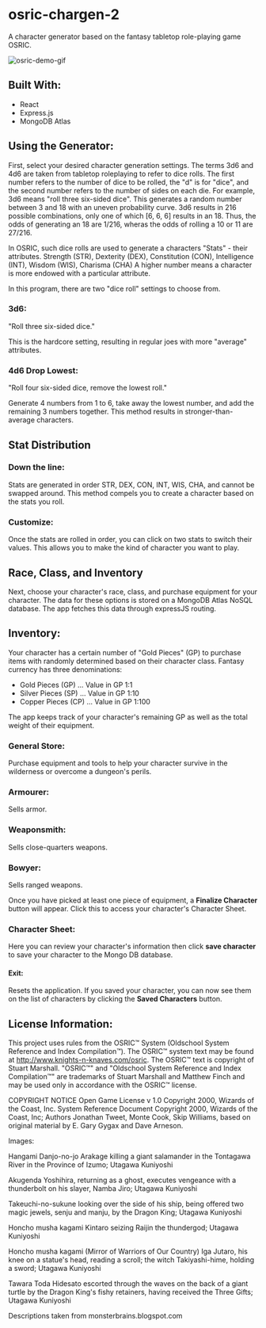 # osric-chargen-2

A character generator based on the fantasy tabletop role-playing game OSRIC.

![osric-demo-gif](https://user-images.githubusercontent.com/31605814/153881004-9acc7067-f50f-4304-bd1c-2e7a90cbf5b0.gif)

## Built With:
- React
- Express.js
- MongoDB Atlas

Using the Generator:
--------------------------------------------------------------

First, select your desired character generation settings.
The terms 3d6 and 4d6 are taken from tabletop roleplaying to refer to dice rolls.
The first number refers to the number of dice to be rolled, the "d" is for "dice", and the second number refers to the number of sides on each die.
For example, 3d6 means "roll three six-sided dice".
This generates a random number between 3 and 18 with an uneven probability curve.
3d6 results in 216 possible combinations, only one of which [6, 6, 6] results in an 18. 
Thus, the odds of generating an 18 are 1/216, wheras the odds of rolling a 10 or 11 are 27/216.

In OSRIC, such dice rolls are used to generate a characters "Stats" - their attributes.
Strength (STR), Dexterity (DEX), Constitution (CON), Intelligence (INT), Wisdom (WIS), Charisma (CHA)
A higher number means a character is more endowed with a particular attribute.

In this program, there are two "dice roll" settings to choose from.

### 3d6:

"Roll three six-sided dice."

This is the hardcore setting, resulting in regular joes with more "average" attributes.

### 4d6 Drop Lowest:

"Roll four six-sided dice, remove the lowest roll."

Generate 4 numbers from 1 to 6, take away the lowest number, and add the remaining 3 numbers together.
This method results in stronger-than-average characters.

Stat Distribution
--------------------------------------------------------------

### Down the line:

Stats are generated in order STR, DEX, CON, INT, WIS, CHA, and cannot be swapped around.
This method compels you to create a character based on the stats you roll.

### Customize:

Once the stats are rolled in order, you can click on two stats to switch their values.
This allows you to make the kind of character you want to play.

Race, Class, and Inventory
--------------------------------------------------------------
Next, choose your character's race, class, and purchase equipment for your character.
The data for these options is stored on a MongoDB Atlas NoSQL database. The app fetches this data through expressJS routing.

## Inventory:

Your character has a certain number of "Gold Pieces" (GP) to purchase items with randomly determined based on their character class. 
Fantasy currency has three denominations:

- Gold Pieces (GP) ... Value in GP 1:1
- Silver Pieces (SP) ... Value in GP 1:10
- Copper Pieces (CP) ... Value in GP 1:100

The app keeps track of your character's remaining GP as well as the total weight of their equipment.

### General Store:

Purchase equipment and tools to help your character survive in the wilderness or overcome a dungeon's perils.
     
### Armourer:
Sells armor.
     
### Weaponsmith:
Sells close-quarters weapons.
     
### Bowyer:
Sells ranged weapons.

Once you have picked at least one piece of equipment, a **Finalize Character** button will appear. Click this to access your character's Character Sheet.

### Character Sheet:
Here you can review your character's information then click **save character** to save your character to the Mongo DB database.

#### Exit:
Resets the application. If you saved your character, you can now see them on the list of characters by clicking the **Saved Characters** button.


License Information:
--------------------------------------------------------------

This project uses rules from the OSRIC™ System (Oldschool System Reference and Index Compilation™). The OSRIC™ system text may be found at http://www.knights-n-knaves.com/osric. The OSRIC™ text is copyright of Stuart Marshall. "OSRIC™" and "Oldschool System Reference and Index Compilation™" are trademarks of Stuart Marshall and Matthew Finch and may be used only in accordance with the OSRIC™ license.

COPYRIGHT NOTICE Open Game License v 1.0 Copyright 2000, Wizards of the Coast, Inc. System Reference Document Copyright 2000, Wizards of the Coast, Inc; Authors Jonathan Tweet, Monte Cook, Skip Williams, based on original material by E. Gary Gygax and Dave Arneson.

Images:

Hangami Danjo-no-jo Arakage killing a giant salamander in the Tontagawa River in the Province of Izumo; Utagawa Kuniyoshi

Akugenda Yoshihira, returning as a ghost, executes vengeance with a thunderbolt on his slayer, Namba Jiro; Utagawa Kuniyoshi

Takeuchi-no-sukune looking over the side of his ship, being offered two magic jewels, senju and manju, by the Dragon King; Utagawa Kuniyoshi

Honcho musha kagami Kintaro seizing Raijin the thundergod; Utagawa Kuniyoshi

Honcho musha kagami (Mirror of Warriors of Our Country) Iga Jutaro, his knee on a statue's head, reading a scroll; the witch Takiyashi-hime, holding a sword; Utagawa Kuniyoshi

Tawara Toda Hidesato escorted through the waves on the back of a giant turtle by the Dragon King's fishy retainers, having received the Three Gifts; Utagawa Kuniyoshi

Descriptions taken from monsterbrains.blogspot.com
